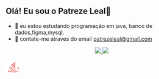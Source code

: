 Olá! Eu sou o Patreze Leal👋
- 
- 🌱 eu estou estudando programação em java, banco de dados,figma,mysql.
- 💬 contate-me atraves do email patrezeleal@gmail.com

<div align="center">
  <a href="https://github.com/"PatrezeLeal>
  <img height="180em" src="https://github-readme-stats.vercel.app/api?username=PatrezeLeal&show_icons=true&theme=moltack&include_all_commits=true&count_private=true"/>
  <img height="180em" src="https://github-readme-stats.vercel.app/api/top-langs/?username=PatrezeLeal&layout=compact&langs_count=7&theme=moltack"/>
</div>

  </div>
<div style="display: inline_block"><br>
  <img align="center" alt="Rafa-Js" height="30" width="40" src="https://raw.githubusercontent.com/devicons/devicon/master/icons/java/java-plain.svg">
</div>
